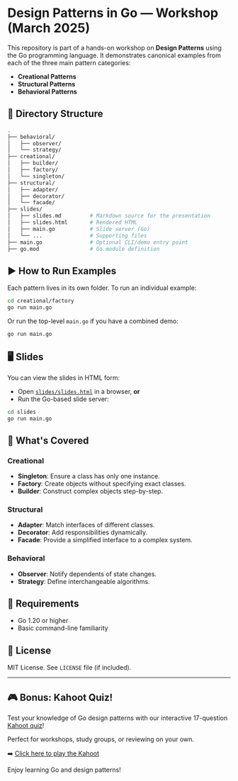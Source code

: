 # Design Patterns in Go — Workshop (March 2025)

This repository is part of a hands-on workshop on **Design Patterns** using the Go programming language. It demonstrates canonical examples from each of the three main pattern categories:

- **Creational Patterns**
- **Structural Patterns**
- **Behavioral Patterns**

## 📁 Directory Structure

```bash
.
├── behavioral/
│   ├── observer/
│   └── strategy/
├── creational/
│   ├── builder/
│   ├── factory/
│   └── singleton/
├── structural/
│   ├── adapter/
│   ├── decorator/
│   └── facade/
├── slides/
│   ├── slides.md         # Markdown source for the presentation
│   ├── slides.html       # Rendered HTML
│   ├── main.go           # Slide server (Go)
│   └── ...               # Supporting files
├── main.go               # Optional CLI/demo entry point
├── go.mod                # Go module definition
```

## ▶️ How to Run Examples

Each pattern lives in its own folder. To run an individual example:

```bash
cd creational/factory
go run main.go
```

Or run the top-level `main.go` if you have a combined demo:

```bash
go run main.go
```

## 🖥️ Slides

You can view the slides in HTML form:

- Open [`slides/slides.html`](slides/slides.html) in a browser, **or**
- Run the Go-based slide server:
  
```bash
cd slides
go run main.go
```

## 🧠 What's Covered

### Creational
- **Singleton**: Ensure a class has only one instance.
- **Factory**: Create objects without specifying exact classes.
- **Builder**: Construct complex objects step-by-step.

### Structural
- **Adapter**: Match interfaces of different classes.
- **Decorator**: Add responsibilities dynamically.
- **Facade**: Provide a simplified interface to a complex system.

### Behavioral
- **Observer**: Notify dependents of state changes.
- **Strategy**: Define interchangeable algorithms.

## 🧰 Requirements

- Go 1.20 or higher
- Basic command-line familiarity

## 📜 License

MIT License. See `LICENSE` file (if included).

------

## 🎮 Bonus: Kahoot Quiz!

Test your knowledge of Go design patterns with our interactive 17-question [Kahoot quiz](https://create.kahoot.it/details/39baaffd-263e-4cd1-be29-e4507025571c)!

Perfect for workshops, study groups, or reviewing on your own.

➡️ [Click here to play the Kahoot](https://create.kahoot.it/details/39baaffd-263e-4cd1-be29-e4507025571c)


Enjoy learning Go and design patterns!
